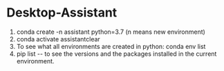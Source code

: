# Desktop-Assistant

1. conda create -n assistant python=3.7 (n means new environment)
2. conda activate assistantclear
3. To see what all environments are created in python: conda env list
4. pip list -- to see the versions and the packages installed in the current environment. 